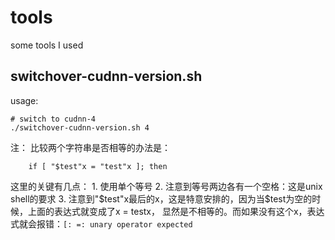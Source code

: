 # tools
some tools I used

 ## switchover-cudnn-version.sh
 usage:
 ```
 # switch to cudnn-4
 ./switchover-cudnn-version.sh 4
 ```
注：
比较两个字符串是否相等的办法是：
```
    if [ "$test"x = "test"x ]; then
```
这里的关键有几点：
    1. 使用单个等号
    2. 注意到等号两边各有一个空格：这是unix shell的要求
    3. 注意到"$test"x最后的x，这是特意安排的，因为当$test为空的时候，上面的表达式就变成了x = testx，
    显然是不相等的。而如果没有这个x，表达式就会报错：```[: =: unary operator expected```
